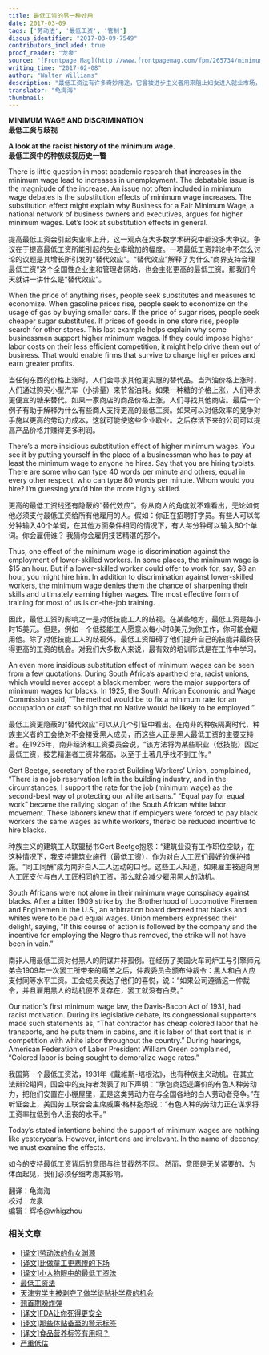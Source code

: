 ```yaml
---
title: 最低工资的另一种妙用
date: 2017-03-09
tags: ['劳动法', '最低工资', '管制']
disqus_identifier: "2017-03-09-7549"
contributors_included: true
proof_reader: "龙泉"
source: "[Frontpage Mag](http://www.frontpagemag.com/fpm/265734/minimum-wage-and-discrimination-walter-williams)"
writing_time: "2017-02-08"
author: "Walter Williams"
description: "最低工资法有许多奇妙用途，它曾被进步主义者用来阻止妇女进入就业市场，好让她们乖乖在家相夫教子，它也曾（且仍在）被许多富人城镇用来将脏兮兮的低技能阶层赶出他们所在的社区，好让他们耳目清净，鲜为人知的是，它还曾被南非白人工会用来排挤黑人同行……"
translator: "龟海海"
thumbnail:
---
```


**MINIMUM WAGE AND DISCRIMINATION**  
**最低工资****与****歧视**

**A look at the racist history of the minimum wage.**  
**最低工资中的种族歧视历史一瞥**

There is little question in most academic research that increases in the minimum wage lead to increases in unemployment. The debatable issue is the magnitude of the increase. An issue not often included in minimum wage debates is the substitution effects of minimum wage increases. The substitution effect might explain why Business for a Fair Minimum Wage, a national network of business owners and executives, argues for higher minimum wages. Let’s look at substitution effects in general.

提高最低工资会引起失业率上升，这一观点在大多数学术研究中都没多大争议。争议在于提高最低工资所能引起的失业率增加的幅度。一项最低工资辩论中不怎么讨论的议题是其增长所引发的“替代效应”。“替代效应”解释了为什么“商界支持合理最低工资”这个全国性企业主和管理者网站，也会主张更高的最低工资。那我们今天就讲一讲什么是“替代效应”。

When the price of anything rises, people seek substitutes and measures to economize. When gasoline prices rise, people seek to economize on the usage of gas by buying smaller cars. If the price of sugar rises, people seek cheaper sugar substitutes. If prices of goods in one store rise, people search for other stores. This last example helps explain why some businessmen support higher minimum wages. If they could impose higher labor costs on their less efficient competition, it might help drive them out of business. That would enable firms that survive to charge higher prices and earn greater profits.

当任何东西的价格上涨时，人们会寻求其他更实惠的替代品。当汽油价格上涨时，人们通过购买小型汽车（小排量）来节省油耗。如果一种糖的价格上涨，人们寻求更便宜的糖来替代。如果一家商店的商品价格上涨，人们寻找其他商店。最后一个例子有助于解释为什么有些商人支持更高的最低工资。如果可以对低效率的竞争对手施以更高的劳动力成本，这就可能使这些企业歇业。之后存活下来的公司可以提高产品价格并赚得更多利润。

There’s a more insidious substitution effect of higher minimum wages. You see it by putting yourself in the place of a businessman who has to pay at least the minimum wage to anyone he hires. Say that you are hiring typists. There are some who can type 40 words per minute and others, equal in every other respect, who can type 80 words per minute. Whom would you hire? I’m guessing you’d hire the more highly skilled.

更高的最低工资线还有隐蔽的“替代效应”。你从商人的角度就不难看出，无论如何他必须支付最低工资给所有他雇用的人。假如：你正在招聘打字员。有些人可以每分钟输入40个单词，在其他方面条件相同的情况下，有人每分钟可以输入80个单词。你会雇佣谁？ 我猜你会雇佣技艺精湛的那个。

Thus, one effect of the minimum wage is discrimination against the employment of lower-skilled workers. In some places, the minimum wage is $15 an hour. But if a lower-skilled worker could offer to work for, say, $8 an hour, you might hire him. In addition to discrimination against lower-skilled workers, the minimum wage denies them the chance of sharpening their skills and ultimately earning higher wages. The most effective form of training for most of us is on-the-job training.

因此，最低工资的影响之一是对低技能工人的歧视。在某些地方，最低工资是每小时15美元。但是，例如一个低技能工人愿意以每小时8美元为你工作，你可能会雇用他。除了对低技能工人的歧视外，最低工资阻碍了他们提升自己的技能并最终获得更高的工资的机会。对我们大多数人来说，最有效的培训形式是在工作中学习。

An even more insidious substitution effect of minimum wages can be seen from a few quotations. During South Africa’s apartheid era, racist unions, which would never accept a black member, were the major supporters of minimum wages for blacks. In 1925, the South African Economic and Wage Commission said, “The method would be to fix a minimum rate for an occupation or craft so high that no Native would be likely to be employed.”

最低工资更隐蔽的“替代效应”可以从几个引证中看出。在南非的种族隔离时代，种族主义者的工会绝对不会接受黑人成员，而这些人正是黑人最低工资的主要支持者。在1925年，南非经济和工资委员会说，“该方法将为某些职业（低技能）固定最低工资，技艺精湛者工资非常高，以至于土著几乎找不到工作。”

Gert Beetge, secretary of the racist Building Workers’ Union, complained, “There is no job reservation left in the building industry, and in the circumstances, I support the rate for the job (minimum wage) as the second-best way of protecting our white artisans.” “Equal pay for equal work” became the rallying slogan of the South African white labor movement. These laborers knew that if employers were forced to pay black workers the same wages as white workers, there’d be reduced incentive to hire blacks.

种族主义的建筑工人联盟秘书Gert Beetge抱怨：“建筑业没有工作职位空缺，在这种情况下，我支持建筑业施行（最低工资），作为对白人工匠们最好的保护措施。“同工同酬”成为南非白人工人运动的口号。这些工人知道，如果雇主被迫向黑人工匠支付与白人工匠相同的工资，那么就会减少雇用黑人的动机。

South Africans were not alone in their minimum wage conspiracy against blacks. After a bitter 1909 strike by the Brotherhood of Locomotive Firemen and Enginemen in the U.S., an arbitration board decreed that blacks and whites were to be paid equal wages. Union members expressed their delight, saying, “If this course of action is followed by the company and the incentive for employing the Negro thus removed, the strike will not have been in vain.”

南非人用最低工资对付黑人的阴谋并非孤例。在经历了美国火车司炉工与引擎师兄弟会1909年一次罢工所带来的痛苦之后，仲裁委员会颁布仲裁令：黑人和白人应支付同等水平工资。工会成员表达了他们的喜悦，说：“如果公司遵循这一仲裁令，并且雇用黑人的动机便不复存在，罢工就没有白费。”

Our nation’s first minimum wage law, the Davis-Bacon Act of 1931, had racist motivation. During its legislative debate, its congressional supporters made such statements as, “That contractor has cheap colored labor that he transports, and he puts them in cabins, and it is labor of that sort that is in competition with white labor throughout the country.” During hearings, American Federation of Labor President William Green complained, “Colored labor is being sought to demoralize wage rates.”

我国第一个最低工资法，1931年《戴維斯-培根法》，也有种族主义动机。在其立法辩论期间，国会中的支持者发表了如下声明：“承包商运送廉价的有色人种劳动力，把他们安置在小棚屋里，正是这类劳动力在与全国各地的白人劳动者竞争。”在听证会上，美国劳工联合会主席威廉·格林抱怨说：“有色人种的劳动力正在谋求将工资率拉低到令人沮丧的水平。”

Today’s stated intentions behind the support of minimum wages are nothing like yesteryear’s. However, intentions are irrelevant. In the name of decency, we must examine the effects.

如今的支持最低工资背后的意图与往昔截然不同。 然而，意图是无关紧要的。为体面起见，我们必须仔细考虑其影响。


翻译：龟海海  
校对：龙泉  
编辑：辉格@whigzhou


### 相关文章

* [[译文]劳动法的仇女渊源](https://headsalon.org/archives/7466.html "[译文]劳动法的仇女渊源")
* [[译文]比做童工更悲惨的下场](https://headsalon.org/archives/7520.html "[译文]比做童工更悲惨的下场")
* [[译文]小人物眼中的最低工资法](https://headsalon.org/archives/7090.html "[译文]小人物眼中的最低工资法")
* [最低工资法](https://headsalon.org/archives/6374.html "最低工资法")
* [天津穷学生被剥夺了做学徒贴补学费的机会](https://headsalon.org/archives/479.html "天津穷学生被剥夺了做学徒贴补学费的机会")
* [翘首期盼炸弹](https://headsalon.org/archives/7623.html "翘首期盼炸弹")
* [[译文]FDA让你死得更安全](https://headsalon.org/archives/7535.html "[译文]FDA让你死得更安全")
* [[译文]那些体贴备至的警示标签](https://headsalon.org/archives/7407.html "[译文]那些体贴备至的警示标签")
* [[译文]食品营养标签有用吗？](https://headsalon.org/archives/7348.html "[译文]食品营养标签有用吗？")
* [严重低估](https://headsalon.org/archives/7212.html "严重低估")
